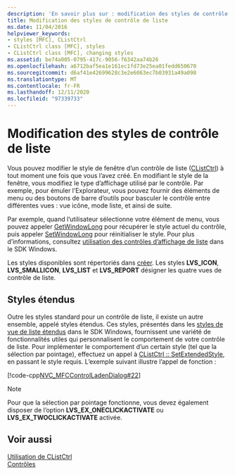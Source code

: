 ```yaml
---
description: 'En savoir plus sur : modification des styles de contrôle de liste'
title: Modification des styles de contrôle de liste
ms.date: 11/04/2016
helpviewer_keywords:
- styles [MFC], CListCtrl
- CListCtrl class [MFC], styles
- CListCtrl class [MFC], changing styles
ms.assetid: be74a005-0795-417c-9056-f6342aa74b26
ms.openlocfilehash: a6712baf5ea1e161ec1fd73e25ea01fedd650670
ms.sourcegitcommit: d6af41e42699628c3e2e6063ec7b03931a49a098
ms.translationtype: MT
ms.contentlocale: fr-FR
ms.lasthandoff: 12/11/2020
ms.locfileid: "97339733"
---
```

# <a name="changing-list-control-styles"></a>Modification des styles de contrôle de liste

Vous pouvez modifier le style de fenêtre d’un contrôle de liste ([CListCtrl](reference/clistctrl-class.md)) à tout moment une fois que vous l’avez créé. En modifiant le style de la fenêtre, vous modifiez le type d’affichage utilisé par le contrôle. Par exemple, pour émuler l’Explorateur, vous pouvez fournir des éléments de menu ou des boutons de barre d’outils pour basculer le contrôle entre différentes vues : vue icône, mode liste, et ainsi de suite.

Par exemple, quand l’utilisateur sélectionne votre élément de menu, vous pouvez appeler [GetWindowLong](/windows/win32/api/winuser/nf-winuser-getwindowlongw) pour récupérer le style actuel du contrôle, puis appeler [SetWindowLong](/windows/win32/api/winuser/nf-winuser-setwindowlongw) pour réinitialiser le style. Pour plus d’informations, consultez [utilisation des contrôles d’affichage de liste](/windows/win32/Controls/using-list-view-controls) dans le SDK Windows.

Les styles disponibles sont répertoriés dans [créer](reference/clistctrl-class.md#create). Les styles **LVS_ICON**, **LVS_SMALLICON**, **LVS_LIST** et **LVS_REPORT** désigner les quatre vues de contrôle de liste.

## <a name="extended-styles"></a>Styles étendus

Outre les styles standard pour un contrôle de liste, il existe un autre ensemble, appelé styles étendus. Ces styles, présentés dans les [styles de vue de liste étendus](/windows/win32/Controls/extended-list-view-styles) dans le SDK Windows, fournissent une variété de fonctionnalités utiles qui personnalisent le comportement de votre contrôle de liste. Pour implémenter le comportement d’un certain style (tel que la sélection par pointage), effectuez un appel à [CListCtrl :: SetExtendedStyle](reference/clistctrl-class.md#setextendedstyle), en passant le style requis. L’exemple suivant illustre l’appel de fonction :

[!code-cpp[NVC_MFCControlLadenDialog#22](codesnippet/cpp/changing-list-control-styles_1.cpp)]

> [!NOTE]
> Pour que la sélection par pointage fonctionne, vous devez également disposer de l’option **LVS_EX_ONECLICKACTIVATE** ou **LVS_EX_TWOCLICKACTIVATE** activée.

## <a name="see-also"></a>Voir aussi

[Utilisation de CListCtrl](using-clistctrl.md)<br/>
[Contrôles](controls-mfc.md)
